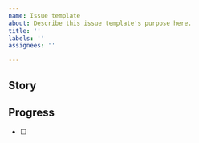 ```yaml
---
name: Issue template
about: Describe this issue template's purpose here.
title: ''
labels: ''
assignees: ''

---
```


## Story

>

## Progress
- [ ]
